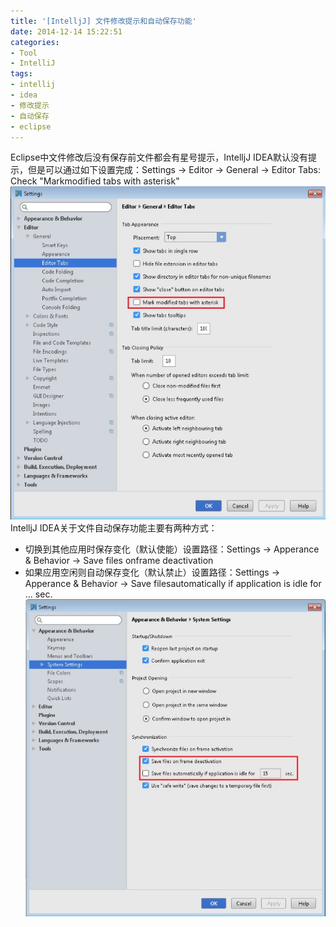 ```yaml
---
title: '[IntelljJ] 文件修改提示和自动保存功能'
date: 2014-12-14 15:22:51
categories: 
- Tool
- IntelliJ
tags: 
- intellij
- idea
- 修改提示
- 自动保存
- eclipse
---
```

Eclipse中文件修改后没有保存前文件都会有星号提示，IntelljJ IDEA默认没有提示，但是可以通过如下设置完成：Settings -> Editor -> General -> Editor Tabs: Check "Markmodified tabs with asterisk"![[IntelljJ] 文件修改提示和自动保存功能](/images/2014/12/0026uWfMgy6Rq6lUnLqa8.jpg)IntelljJ IDEA关于文件自动保存功能主要有两种方式：
- 切换到其他应用时保存变化（默认使能）设置路径：Settings -> Apperance & Behavior -> Save files onframe deactivation
- 如果应用空闲则自动保存变化（默认禁止）设置路径：Settings -> Apperance & Behavior -> Save filesautomatically if application is idle for ... sec.![[IntelljJ] 文件修改提示和自动保存功能](/images/2014/12/0026uWfMgy6Rq6Pzq5z19.jpg)